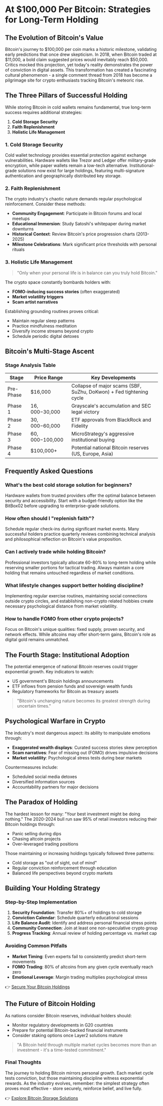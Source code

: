 # At $100,000 Per Bitcoin: Strategies for Long-Term Holding

## The Evolution of Bitcoin's Value

Bitcoin's journey to $100,000 per coin marks a historic milestone, validating early predictions that once drew skepticism. In 2018, when Bitcoin traded at $11,000, a bold claim suggested prices would inevitably reach $50,000. Critics mocked this projection, yet today's reality demonstrates the power of conviction in digital assets. This transformation has created a fascinating cultural phenomenon - a single comment thread from 2018 has become a pilgrimage site for crypto enthusiasts tracking Bitcoin's meteoric rise.

## The Three Pillars of Successful Holding

While storing Bitcoin in cold wallets remains fundamental, true long-term success requires additional strategies:

1. **Cold Storage Security**  
2. **Faith Replenishment**  
3. **Holistic Life Management**

### 1. Cold Storage Security

Cold wallet technology provides essential protection against exchange vulnerabilities. Hardware wallets like Trezor and Ledger offer military-grade encryption, while paper wallets remain a low-tech alternative. Institutional-grade solutions now exist for large holdings, featuring multi-signature authentication and geographically distributed key storage.

### 2. Faith Replenishment

The crypto industry's chaotic nature demands regular psychological reinforcement. Consider these methods:

- **Community Engagement**: Participate in Bitcoin forums and local meetups
- **Educational Immersion**: Study Satoshi's whitepaper during market downturns
- **Historical Context**: Review Bitcoin's price progression charts (2013-2025)
- **Milestone Celebrations**: Mark significant price thresholds with personal rituals

### 3. Holistic Life Management

> "Only when your personal life is in balance can you truly hold Bitcoin."

The crypto space constantly bombards holders with:

- **FOMO-inducing success stories** (often exaggerated)
- **Market volatility triggers**
- **Scam artist narratives**

Establishing grounding routines proves critical:

- Maintain regular sleep patterns
- Practice mindfulness meditation
- Diversify income streams beyond crypto
- Schedule periodic digital detoxes

## Bitcoin's Multi-Stage Ascent

### Stage Analysis Table

| Stage | Price Range       | Key Developments                                                                 |
|-------|-------------------|----------------------------------------------------------------------------------|
| Pre-Phase | $16,000           | Collapse of major scams (SBF, SuZhu, DoKwon) + Fed tightening cycle              |
| Phase 1   | $16,000-$30,000   | Grayscale's accumulation and SEC legal victory                                   |
| Phase 2   | $30,000-$60,000   | ETF approvals from BlackRock and Fidelity                                        |
| Phase 3   | $60,000-$100,000  | MicroStrategy's aggressive institutional buying                                  |
| Phase 4   | $100,000+         | Potential national Bitcoin reserves (US, Europe, Asia)                           |

## Frequently Asked Questions

### What's the best cold storage solution for beginners?
Hardware wallets from trusted providers offer the optimal balance between security and accessibility. Start with a budget-friendly option like the BitBox02 before upgrading to enterprise-grade solutions.

### How often should I "replenish faith"?
Schedule regular check-ins during significant market events. Many successful holders practice quarterly reviews combining technical analysis and philosophical reflection on Bitcoin's value proposition.

### Can I actively trade while holding Bitcoin?
Professional investors typically allocate 60-80% to long-term holding while reserving smaller portions for tactical trading. Always maintain a core holding that remains untouched regardless of market conditions.

### What lifestyle changes support better holding discipline?
Implementing regular exercise routines, maintaining social connections outside crypto circles, and establishing non-crypto related hobbies create necessary psychological distance from market volatility.

### How to handle FOMO from other crypto projects?
Focus on Bitcoin's unique qualities: fixed supply, proven security, and network effects. While altcoins may offer short-term gains, Bitcoin's role as digital gold remains unmatched.

## The Fourth Stage: Institutional Adoption

The potential emergence of national Bitcoin reserves could trigger exponential growth. Key indicators to watch:

- US government's Bitcoin holdings announcements
- ETF inflows from pension funds and sovereign wealth funds
- Regulatory frameworks for Bitcoin as treasury assets

> "Bitcoin's unchanging nature becomes its greatest strength during uncertain times."

## Psychological Warfare in Crypto

The industry's most dangerous aspect: its ability to manipulate emotions through:

- **Exaggerated wealth displays**: Curated success stories skew perception
- **Scam narratives**: Fear of missing out (FOMO) drives impulsive decisions
- **Market volatility**: Psychological stress tests during bear markets

Countermeasures include:

- Scheduled social media detoxes
- Diversified information sources
- Accountability partners for major decisions

## The Paradox of Holding

The hardest lesson for many: "Your best investment might be doing nothing." The 2020-2024 bull run saw 95% of retail investors reducing their Bitcoin holdings through:

- Panic selling during dips
- Chasing altcoin projects
- Over-leveraged trading positions

Those maintaining or increasing holdings typically followed three patterns:

- Cold storage as "out of sight, out of mind"
- Regular conviction reinforcement through education
- Balanced life perspectives beyond crypto markets

## Building Your Holding Strategy

### Step-by-Step Implementation

1. **Security Foundation**: Transfer 80%+ of holdings to cold storage
2. **Conviction Calendar**: Schedule quarterly educational sessions
3. **Life Balance Audit**: Identify and address personal financial stress points
4. **Community Connection**: Join at least one non-speculative crypto group
5. **Progress Tracking**: Annual review of holding percentage vs. market cap

### Avoiding Common Pitfalls

- **Market Timing**: Even experts fail to consistently predict short-term movements
- **FOMO Trading**: 80% of altcoins from any given cycle eventually reach zero
- **Emotional Leverage**: Margin trading multiplies psychological stress

👉 [Secure Your Bitcoin Holdings](https://bit.ly/okx-bonus)

## The Future of Bitcoin Holding

As nations consider Bitcoin reserves, individual holders should:

- Monitor regulatory developments in G20 countries
- Prepare for potential Bitcoin-backed financial instruments
- Consider staking options once Layer2 solutions mature

> "A Bitcoin held through multiple market cycles becomes more than an investment - it's a time-tested commitment."

### Final Thoughts

The journey to holding Bitcoin mirrors personal growth. Each market cycle tests conviction, but those maintaining discipline witness exponential rewards. As the industry evolves, remember: the simplest strategy often proves most effective - store securely, reinforce belief, and live fully.

👉 [Explore Bitcoin Storage Solutions](https://bit.ly/okx-bonus)